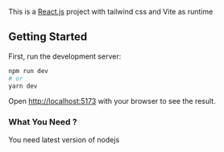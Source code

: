 This is a [React.js](https://reactjs.org/) project with tailwind css and Vite as runtime

## Getting Started

First, run the development server:

```bash
npm run dev
# or
yarn dev
```

Open [http://localhost:5173](http://localhost:5173) with your browser to see the result.

### What You Need ?

You need latest version of nodejs
